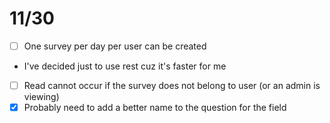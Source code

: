 # 11/30

- [ ] One survey per day per user can be created
-   I've decided just to use rest cuz it's faster for me
- [ ] Read cannot occur if the survey does not belong to user (or an admin is viewing)
- [x] Probably need to add a better name to the question for the field